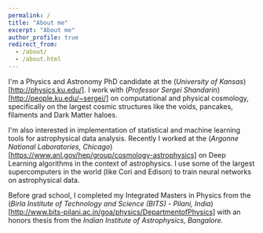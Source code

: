 ```yaml
---
permalink: /
title: "About me"
excerpt: "About me"
author_profile: true
redirect_from: 
  - /about/
  - /about.html
---
```


I'm a Physics and Astronomy PhD candidate at the (*University of Kansas*)[http://physics.ku.edu/]. I work with (*Professor Sergei Shandarin*)[http://people.ku.edu/~sergei/] on computational and physical cosmology, specifically on the largest cosmic structures like the voids, pancakes, filaments and Dark Matter haloes. 

I'm also interested in implementation of statistical and machine learning tools for astrophysical data analysis. Recently I worked at the (*Argonne National Laboratories, Chicago*)[https://www.anl.gov/hep/group/cosmology-astrophysics] on Deep Learning algorithms in the context of astrophysics. I use some of the largest supercomputers in the world (like Cori and Edison) to train neural networks on astrophysical data.   

Before grad school, I completed my Integrated Masters in Physics from the (*Birla Institute of Technology and Science (BITS) - Pilani, India*)[http://www.bits-pilani.ac.in/goa/physics/DepartmentofPhysics] with an honors thesis from the *Indian Institute of Astrophysics, Bangalore.* 


